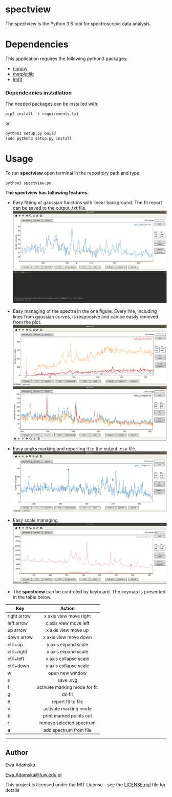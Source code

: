 # spectview
The spectview is the Python 3.6 tool for spectroscopic data analysis. 

# Dependencies
This application requires the following python3 packages:
* [numpy](http://www.numpy.org/)
* [matplotlib](http://matplotlib.org/)
* [lmfit](https://github.com/newville/lmfit-py)
         
### Dependencies installation
The needed packages can be installed with:
```
pip3 install -r requirements.txt
```
or
```
python3 setup.py build
sudo python3 setup.py install
```

# Usage

To run **spectview** open terminal in the repository path and type:

```
python3 spectview.py
```
 
 **The spectview has following features.**
 * Easy fitting of gaussian functons with linear background. The fit report can be saved to the output .txt file.
![example1](docs/gifs/single_fit.gif)

* Easy managing of the spectra in the one figure. Every line, including lines from gaussian curves, is responsive and can be easily removed from the plot.
![example2](docs/gifs/easy_selection.gif)
![example4](docs/gifs/remove_fit_plot.gif)

* Easy peaks marking and reporting it to the output .csv file.
![example3](docs/gifs/easy_marking_small.gif)

* Easy scale managing.
![example5](docs/gifs/log_scale.gif)

* The **spectview** can be controled by keyboard. The keymap is presented in the table below.


| Key        | Action           |
| ------------- |:-------------:|
| right arrow   | x axis view move right    |
| left arrow    | x axis view move left     |
| up arrow      | x axis view move up       |
| down arrow    | x axis view move down     |
| ctrl+up       | y axis expand scale       |
| ctrl+right    | x axis expand scale       |
| ctrl+left     | x axis collapse scale     |
| ctrl+down     | y axis collapse scale     |
| w             | open new window           |
| s             | save .svg                 |
| f             | activate marking mode for fit |
| g             | do fit                        |
| h             | report fit to file            |
| v             | activate marking mode         |
| b             | print marked points out       |
| r             | remove selected spectrum      |
| a             | add spectrum from file        |

---
## Author
Ewa Adamska

[Ewa.Adamska@fuw.edu.pl](Ewa.Adamska@fuw.edu.pl)


This project is licensed under the MIT License - see the [LICENSE.md](LICENSE.md) file for details
